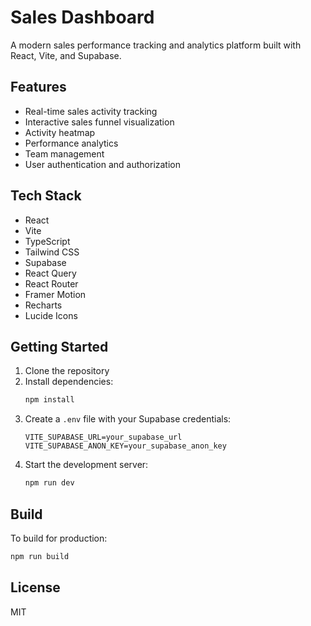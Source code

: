 # Sales Dashboard

A modern sales performance tracking and analytics platform built with React, Vite, and Supabase.

## Features

- Real-time sales activity tracking
- Interactive sales funnel visualization
- Activity heatmap
- Performance analytics
- Team management
- User authentication and authorization

## Tech Stack

- React
- Vite
- TypeScript
- Tailwind CSS
- Supabase
- React Query
- React Router
- Framer Motion
- Recharts
- Lucide Icons

## Getting Started

1. Clone the repository
2. Install dependencies:
   ```bash
   npm install
   ```
3. Create a `.env` file with your Supabase credentials:
   ```
   VITE_SUPABASE_URL=your_supabase_url
   VITE_SUPABASE_ANON_KEY=your_supabase_anon_key
   ```
4. Start the development server:
   ```bash
   npm run dev
   ```

## Build

To build for production:

```bash
npm run build
```

## License

MIT
